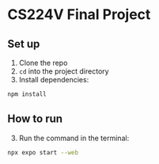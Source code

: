 # CS224V Final Project

## Set up

1. Clone the repo
2. `cd` into the project directory
3. Install dependencies:

```bash
npm install
```

## How to run

3. Run the command in the terminal:

```bash
npx expo start --web
```
